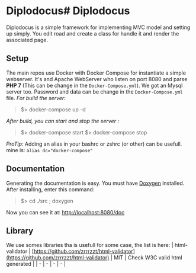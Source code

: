 # Diplodocus# Diplodocus

Diplodocus is a simple framework for implementing MVC model and setting up simply.
You edit road and create a class for handle it and render the associated page.

## Setup
The main repos use Docker with Docker Compose for instantiate a simple webserver.
It's and Apache WebServer who listen on port 8080 and parse **PHP 7** (This can be change in the `Docker-Compose.yml`).
We got an Mysql server too. Password and data can be change in the `Docker-Compose.yml` file.
_For build the server:_
 > $> docker-compose up -d

_After build, you can start and stop the server :_
 > $> docker-compose start
 > $> docker-compose stop

_ProTip:_ Adding an alias in your bashrc or zshrc (or other) can be usefull. mine is: `alias dc="docker-compose"`


## Documentation
Generating the documentation is easy. You must have [Doxygen](doxygen.org/) installed.
After installing, enter this command:
> $> cd ./src ; doxygen 

Now you can see it at: [http://localhost:8080/doc](http://localhost:8080/doc)

## Library
We use somes libraries tha is usefull for some case, the list is here:
| html-validator | [https://github.com/zrrrzzt/html-validator](https://github.com/zrrrzzt/html-validator) | MIT | Check W3C valid html generated |
| - | - | - | - |